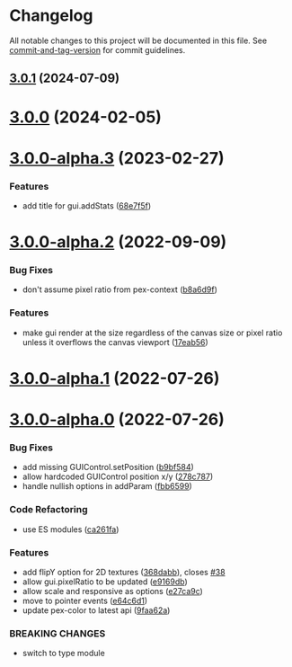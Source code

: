 # Changelog

All notable changes to this project will be documented in this file. See [commit-and-tag-version](https://github.com/absolute-version/commit-and-tag-version) for commit guidelines.

## [3.0.1](https://github.com/pex-gl/pex-gui/compare/v3.0.0...v3.0.1) (2024-07-09)



# [3.0.0](https://github.com/pex-gl/pex-gui/compare/v3.0.0-alpha.3...v3.0.0) (2024-02-05)



# [3.0.0-alpha.3](https://github.com/pex-gl/pex-gui/compare/v3.0.0-alpha.2...v3.0.0-alpha.3) (2023-02-27)


### Features

* add title for gui.addStats ([68e7f5f](https://github.com/pex-gl/pex-gui/commit/68e7f5f251da1c1afb265873e0e5255b983985ff))



# [3.0.0-alpha.2](https://github.com/pex-gl/pex-gui/compare/v3.0.0-alpha.1...v3.0.0-alpha.2) (2022-09-09)


### Bug Fixes

* don't assume pixel ratio from pex-context ([b8a6d9f](https://github.com/pex-gl/pex-gui/commit/b8a6d9f3b502643a1a189e509113510886928c3d))


### Features

* make gui render at the size regardless of the canvas size or pixel ratio unless it overflows the canvas viewport ([17eab56](https://github.com/pex-gl/pex-gui/commit/17eab565705b031fc96826dee434a60b46534e08))



# [3.0.0-alpha.1](https://github.com/pex-gl/pex-gui/compare/v3.0.0-alpha.0...v3.0.0-alpha.1) (2022-07-26)



# [3.0.0-alpha.0](https://github.com/pex-gl/pex-gui/compare/v2.4.0...v3.0.0-alpha.0) (2022-07-26)


### Bug Fixes

* add missing GUIControl.setPosition ([b9bf584](https://github.com/pex-gl/pex-gui/commit/b9bf5840fecd0144a6b8639ffcbd0a940bbcd4f6))
* allow hardcoded GUIControl position x/y ([278c787](https://github.com/pex-gl/pex-gui/commit/278c7870a9f5b5c5c0f08e824102dfe135860333))
* handle nullish options in addParam ([fbb6599](https://github.com/pex-gl/pex-gui/commit/fbb6599eadbe2647b5f1e6cc4c7f9f86c794e9c9))


### Code Refactoring

* use ES modules ([ca261fa](https://github.com/pex-gl/pex-gui/commit/ca261faa2568dad81ca8c0467da26339df0063e8))


### Features

* add flipY option for 2D textures ([368dabb](https://github.com/pex-gl/pex-gui/commit/368dabbe60645bcc3ec55f0789bf8b82a55b2c7f)), closes [#38](https://github.com/pex-gl/pex-gui/issues/38)
* allow gui.pixelRatio to be updated ([e9169db](https://github.com/pex-gl/pex-gui/commit/e9169db7f0c46fda741eeedbfd2b00eee2a64e28))
* allow scale and responsive as options ([e27ca9c](https://github.com/pex-gl/pex-gui/commit/e27ca9ccc53cdd4dc86241cdfa5ca4a7088fef15))
* move to pointer events ([e64c6d1](https://github.com/pex-gl/pex-gui/commit/e64c6d12d1742be7a88885559b96c6c41438b55f))
* update pex-color to latest api ([9faa62a](https://github.com/pex-gl/pex-gui/commit/9faa62af0e5e48b7c54c1d3db7a52b451dd972ee))


### BREAKING CHANGES

* switch to type module
